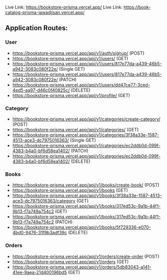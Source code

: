 Live Link: https://bookstore-prisma.vercel.app/
Live Link: https://book-catalog-prisma-jawadjisan.vercel.app/

## Application Routes:

### User

- https://bookstore-prisma.vercel.app/api/v1/auth/signup/ (POST)
- https://bookstore-prisma.vercel.app/api/v1/users/ (GET)
- https://bookstore-prisma.vercel.app/api/v1/users/817e77da-a439-46b5-a942-3083c080f22e/ (Single GET)
- https://bookstore-prisma.vercel.app/api/v1/users/817e77da-a439-46b5-a942-3083c080f22e/ (PATCH)
- https://bookstore-prisma.vercel.app/api/v1/users/dd47ce77-3ced-4ed5-aa97-d46c0f40825c/ (DELETE)
- https://bookstore-prisma.vercel.app/api/v1/profile/ (GET)

### Category

- https://bookstore-prisma.vercel.app/api/v1/categories/create-category/ (POST)
- https://bookstore-prisma.vercel.app/api/v1/categories/ (GET)
- https://bookstore-prisma.vercel.app/api/v1/categories/3f38a33e-1587-4513-ace3-dc7975016363/ (Single GET)
- https://bookstore-prisma.vercel.app/api/v1/categories/ec2ddb0d-099f-4383-b4a0-bf6d58ea1402/ (PATCH)
- https://bookstore-prisma.vercel.app/api/v1/categories/ec2ddb0d-099f-4383-b4a0-bf6d58ea1402/ (DELETE)

### Books

- https://bookstore-prisma.vercel.app/api/v1/books/create-book/ (POST)
- https://bookstore-prisma.vercel.app/api/v1/books (GET)
- https://bookstore-prisma.vercel.app/api/v1/books/3f38a33e-1587-4513-ace3-dc7975016363/category (GET)
- https://bookstore-prisma.vercel.app/api/v1/books/317ed53c-9a1b-44f1-9b13-f7a749a754c2 (GET)
- https://bookstore-prisma.vercel.app/api/v1/books/317ed53c-9a1b-44f1-9b13-f7a749a754c2 (PATCH)
- https://bookstore-prisma.vercel.app/api/v1/books/5f729336-e070-4bd0-9476-31f9b3adf39c (DELETE)

### Orders

- https://bookstore-prisma.vercel.app/api/v1/orders/create-order (POST)
- https://bookstore-prisma.vercel.app/api/v1/orders (GET)
- https://bookstore-prisma.vercel.app/api/v1/orders/5db83043-a141-41ee-9aea-21d400196bd5 (GET)
